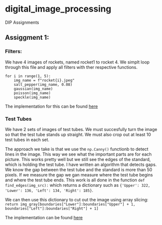 # digital_image_processing
DIP Assignments

## Assiggment 1:

### Filters:

We have 4 images of rockets, named rocket1 to rocket 4. We simplt loop through this file and apply all filters with ther respective functions.

```
for i in range(1, 5):
    img_name = f"rocket{i}.jpeg"
    salt_pepper(img_name, 0.08)
    gaussian(img_name)
    poisson(img_name)
    speckle(img_name)
```

The implementation for this can be found [here](https://github.com/Mathuiss/digital_image_processing/blob/master/test_tubes/Assignment1%20-%20Filters/filters.ipynb)

### Test Tubes

We have 2 sets of images of test tubes. We must succesfully turn the image so that the test tube stands up straight. We must also crop out at least 10 test tubes in each set.

The approach we take is that we use the ```np.Canny()``` functionb to detect lines in the image. This way we see what the important parts are for each picture. This works pretty well but we still see the edges of the standard, which is holding the test tube. I have written an algorithm that detects gaps. We know the gap between the test tube and the standard is more than 50 pixels. If we measure the gap we gan measure where the test tube begins and where the test tube ends. This work is all done in the function ```def find_edges(img_src):``` which returns a dictionary such as ```{'Upper': 322, 'Lower': 136, 'Left': 134, 'Right': 185}```.

We can then use this dictionary to cut out the image using array slicing: ```return img_gray[boundaries["Lower"]:boundaries["Upper"] + 1, boundaries["Left"]:boundaries["Right"] + 1]```

The implementation can be found [here](https://github.com/Mathuiss/digital_image_processing/blob/master/test_tubes/Assignment2%20-%20TestTubes/test_tubes.ipynb)





